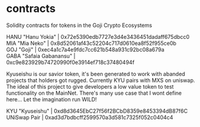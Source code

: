 # contracts
Solidity contracts for tokens in the Goji Crypto Ecosystems

HANU "Hanu Yokia"       | 0x72e5390edb7727e3d4e3436451dadaff675dbcc0\
MIA  "Mia Neko"         | 0x8d52061af43c52204c717d0610ea8f52f955ce0b\
GOJ  "Goji"             | 0xec4a1c7a4e9fdc7cc621b548a931c92bc08a679a\
GABA "Safaia Gabanansu" | 0xc9e823929b74720990f0e3914ef718c37480494f

Kyuseishu is our savior token, it's been generated to work with abanded projects that holders got rugged. Currently KYU pairs with MXS on uniswap. The ideal of this project to give developers a low value token to test functionality on the MainNet. There's many use case that I wont define here... Let the imagination run WILD!

KYU "Kyuseishu"         | 0xd8d3645EbC27f56f2BCbD8359e8453394dB87f6C\
UNiSwap Pair            | 0xad3d7bdbcff2599570a3d581c7325f052c0404c4
